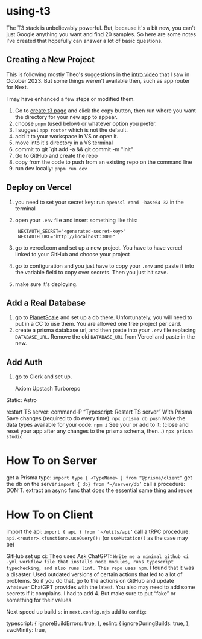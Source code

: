 # using-t3

The T3 stack is unbelievably powerful. But, because it's a bit new, you can't just Google anything you want and find 20 samples. So here are some notes I've created that hopefully can answer a lot of basic questions.

## Creating a New Project

This is following mostly Theo's suggestions in the [intro video](https://create.t3.gg/en/introduction) that I saw in October 2023. But some things weren't available then, such as app router for Next.

I may have enhanced a few steps or modified them.

1. Go to [create t3 page](create.t3.gg) and click the copy button, then run where you want the directory for your new app to appear.
2. choose `pnpm` (used below) or whatever option you prefer.
3. I suggest `app router` which is not the default.
4. add it to your workspace in VS or open it.
5. move into it's directory in a VS terminal
6. commit to git `git add -a && git commit -m "init"
7. Go to GitHub and create the repo
8. copy from the code to push from an existing repo on the command line
9. run dev locally: `pnpm run dev`

## Deploy on Vercel

1. you need to set your secret key: run `openssl rand -base64 32` in the terminal
2. open your `.env` file and insert something like this:

   ```env
    NEXTAUTH_SECRET="<generated-secret-key>"
    NEXTAUTH_URL="http://localhost:3000"
   ```

3. go to vercel.com and set up a new project. You have to have vercel linked to your GitHub and choose your project
4. go to configuration and you just have to copy your `.env` and paste it into the variable field to copy over secrets. Then you just hit save.
5. make sure it's deploying.

## Add a Real Database

1. go to [PlanetScale](https://planetscale.com/) and set up a db there. Unfortunately, you will need to put in a CC to use them. You are allowed one free project per card.
2. create a prisma database url, and then paste into your `.env` file replacing `DATABASE_URL`. Remove the old `DATABASE_URL` from Vercel and paste in the new.

## Add Auth

1. go to Clerk and set up.



   Axiom
   Upstash
   Turborepo

Static: Astro

restart TS server: command-P “Typescript: Restart TS server”
With Prisma
Save changes (required to do every time): `npx prisma db push`
Make the data types available for your code: `npm i`
See your or add to it: (close and reset your app after any changes to the prisma schema, then…) `npx prisma studio`

# How To on Server

get a Prisma type: `import type { <TypeName> } from “@prisma/client”`
get the db on the server `import { db} from ‘~/server/db’`
call a procedure: DON’T. extract an async func that does the essential same thing and reuse

# How To on Client

import the api: `import { api } from ‘~/utils/api’`
call a tRPC procedure: `api.<router>.<function>.useQuery();` (or `useMutation()` as the case may be)

GitHub
set up ci: Theo used Ask ChatGPT: `Write me a minimal github ci .yml workflow file that installs node modules, runs typescript typechecking, and also runs lint. This repo uses npm`. I found that it was a disaster. Used outdated versions of certain actions that led to a lot of problems. So if you do that, go to the actions on GitHub and update whatever ChatGPT provides with the latest. You also may need to add some secrets if it complains. I had to add 4. But make sure to put “fake” or something for their values.

Next
speed up build s: in `next.config.mjs` add to `config`:

typescript: {
ignoreBuildErrors: true,
},
eslint: {
ignoreDuringBuilds: true,
},
swcMinify: true,
